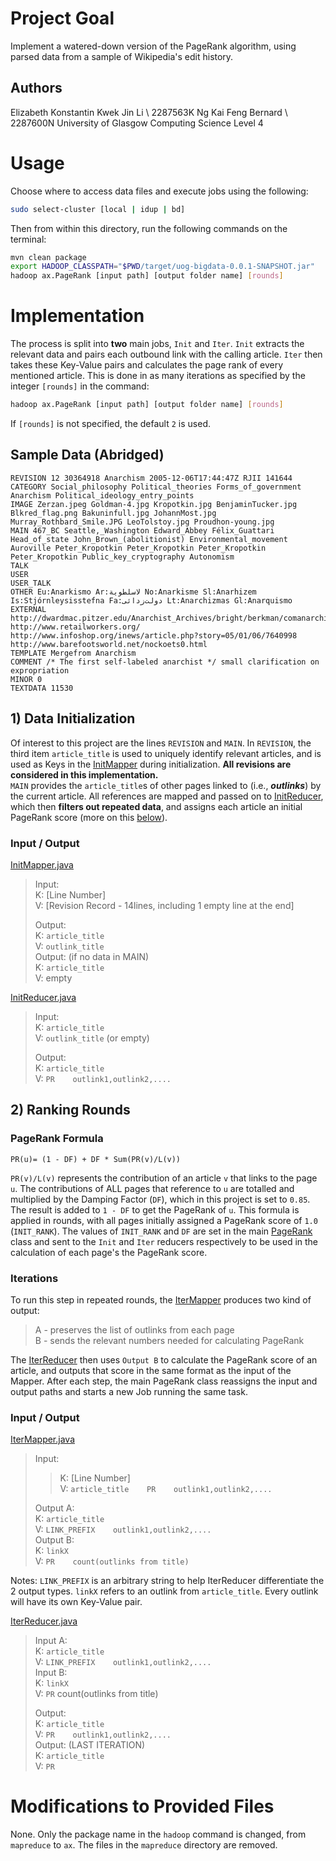 # Project Goal
Implement a watered-down version of the PageRank algorithm, using parsed data from a sample of Wikipedia's edit history.
## Authors
Elizabeth Konstantin Kwek Jin Li \\ 2287563K
Ng Kai Feng Bernard \\ 2287600N
University of Glasgow Computing Science Level 4

# Usage
Choose where to access data files and execute jobs using the following:
```bash
sudo select-cluster [local | idup | bd]
```
Then from within this directory, run the following commands on the terminal:
```bash
mvn clean package
export HADOOP_CLASSPATH="$PWD/target/uog-bigdata-0.0.1-SNAPSHOT.jar"
hadoop ax.PageRank [input path] [output folder name] [rounds]
```
# Implementation
The process is split into **two** main jobs, `Init` and `Iter`. `Init` extracts the relevant data and pairs each outbound link with the calling article. `Iter` then takes these Key-Value pairs and calculates the page rank of every mentioned article. This is done in as many iterations as specified by the integer `[rounds]` in the command:
```bash
hadoop ax.PageRank [input path] [output folder name] [rounds]
```
If `[rounds]` is not specified, the default `2` is used.

## Sample Data (Abridged)
```
REVISION 12 30364918 Anarchism 2005-12-06T17:44:47Z RJII 141644
CATEGORY Social_philosophy Political_theories Forms_of_government Anarchism Political_ideology_entry_points
IMAGE Zerzan.jpeg Goldman-4.jpg Kropotkin.jpg BenjaminTucker.jpg Blkred_flag.png Bakuninfull.jpg JohannMost.jpg Murray_Rothbard_Smile.JPG LeoTolstoy.jpg Proudhon-young.jpg
MAIN 467_BC Seattle,_Washington Edward_Abbey Félix_Guattari Head_of_state John_Brown_(abolitionist) Environmental_movement Auroville Peter_Kropotkin Peter_Kropotkin Peter_Kropotkin Peter_Kropotkin Public_key_cryptography Autonomism
TALK
USER
USER_TALK
OTHER Eu:Anarkismo Ar:لاسلطوية No:Anarkisme Sl:Anarhizem Is:Stjórnleysisstefna Fa:دولت‌زدائی Lt:Anarchizmas Gl:Anarquismo
EXTERNAL http://dwardmac.pitzer.edu/Anarchist_Archives/bright/berkman/comanarchism/whatis_toc.html http://www.retailworkers.org/ http://www.infoshop.org/inews/article.php?story=05/01/06/7640998 http://www.barefootsworld.net/nockoets0.html
TEMPLATE Mergefrom Anarchism
COMMENT /* The first self-labeled anarchist */ small clarification on expropriation
MINOR 0
TEXTDATA 11530
```
## 1) Data Initialization
Of interest to this project are the lines `REVISION` and `MAIN`.
In `REVISION`, the third item `article_title` is used to uniquely identify relevant articles, and is used as Keys in the [InitMapper](/src/main/java/ax/InitMapper.java) during initialization. **All revisions are considered in this implementation.**   
`MAIN` provides the `article_title`s of other pages linked to (i.e., ***outlinks***) by the current article. All references are mapped and passed on to [InitReducer](/src/main/java/ax/InitReducer.java), which then **filters out repeated data**, and assigns each article an initial PageRank score (more on this [below](#2-ranking-rounds)).
### Input / Output
[InitMapper.java](/src/main/java/ax/InitMapper.java)
>Input:   
> K: [Line Number]   
> V: [Revision Record - 14lines, including 1 empty line at the end]   
>   
>Output:   
> K: `article_title`   
> V: `outlink_title`   
>Output: (if no data in MAIN)   
> K: `article_title`   
> V: empty   

[InitReducer.java](/src/main/java/ax/InitReducer.java)
>Input:   
> K: `article_title`   
> V: `outlink_title` (or empty)   
>   
>Output:   
> K: `article_title`   
> V: `PR    outlink1,outlink2,....`   

## 2) Ranking Rounds
### PageRank Formula
```
PR(u)= (1 - DF) + DF * Sum(PR(v)/L(v))
```
`PR(v)/L(v)` represents the contribution of an article `v` that links to the page `u`. The contributions of ALL pages that reference to `u` are totalled and multiplied by the Damping Factor (`DF`), which in this project is set to `0.85`. The result is added to `1 - DF` to get the PageRank of `u`.
This formula is applied in rounds, with all pages initially assigned a PageRank score of `1.0` (`INIT_RANK`).
The values of `INIT_RANK` and `DF` are set in the main [PageRank](/src/main/java/ax/PageRank.java) class and sent to the `Init` and `Iter` reducers respectively to be used in the calculation of each page's the PageRank score.
### Iterations
To run this step in repeated rounds, the [IterMapper](/src/main/java/ax/IterMapper.java) produces two kind of output:
> A - preserves the list of outlinks from each page   
> B - sends the relevant numbers needed for calculating PageRank   

The [IterReducer](/src/main/java/ax/IterMapper.java) then uses `Output B` to calculate the PageRank score of an article, and outputs that score in the same format as the input of the Mapper.
After each step, the main PageRank class reassigns the input and output paths and starts a new Job running the same task.
### Input / Output
[IterMapper.java](/src/main/java/ax/IterMapper.java)
>Input:   
>> K: [Line Number]   
> V: `article_title    PR    outlink1,outlink2,....`   
>   
>Output A:   
> K: `article_title`   
> V: `LINK_PREFIX    outlink1,outlink2,....`   
>Output B:   
> K: `linkX`   
> V: `PR    count(outlinks from title)`   

Notes: `LINK_PREFIX` is an arbitrary string to help IterReducer differentiate the 2 output types. `linkX` refers to an outlink from `article_title`. Every outlink will have its own Key-Value pair.  

[IterReducer.java](/src/main/java/ax/IterReducer.java)
>Input A:   
> K: `article_title`   
> V: `LINK_PREFIX    outlink1,outlink2,....`   
>Input B:   
> K: `linkX`   
> V: `PR`    count(outlinks from title)   
>   
>Output:   
> K: `article_title`   
> V: `PR    outlink1,outlink2,....`   
>Output: (LAST ITERATION)   
> K: `article_title`   
> V: `PR`   

# Modifications to Provided Files
None. Only the package name in the `hadoop` command is changed, from `mapreduce` to `ax`. The files in the `mapreduce` directory are removed.
